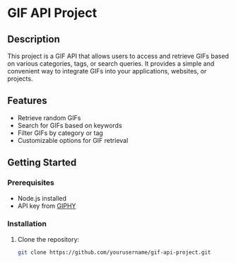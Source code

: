 # GIF API Project

## Description

This project is a GIF API that allows users to access and retrieve GIFs based on various categories, tags, or search queries. It provides a simple and convenient way to integrate GIFs into your applications, websites, or projects.

## Features

- Retrieve random GIFs
- Search for GIFs based on keywords
- Filter GIFs by category or tag
- Customizable options for GIF retrieval

## Getting Started

### Prerequisites

- Node.js installed
- API key from [GIPHY](https://api.giphy.com/)

### Installation

1. Clone the repository:

   ```bash
   git clone https://github.com/yourusername/gif-api-project.git
